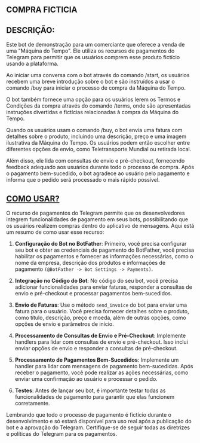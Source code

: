 ## COMPRA FICTICIA
## DESCRIÇÃO:
Este bot de demonstração para um comerciante que oferece a venda de uma "Máquina do Tempo". Ele utiliza os recursos de pagamentos do Telegram para permitir que os usuários comprem esse produto fictício usando a plataforma.

Ao iniciar uma conversa com o bot através do comando /start, os usuários recebem uma breve introdução sobre o bot e são instruídos a usar o comando /buy para iniciar o processo de compra da Máquina do Tempo.

O bot também fornece uma opção para os usuários lerem os Termos e Condições da compra através do comando /terms, onde são apresentadas instruções divertidas e fictícias relacionadas à compra da Máquina do Tempo.

Quando os usuários usam o comando /buy, o bot envia uma fatura com detalhes sobre o produto, incluindo uma descrição, preço e uma imagem ilustrativa da Máquina do Tempo. Os usuários podem então escolher entre diferentes opções de envio, como Teletransporte Mundial ou retirada local.

Além disso, ele lida com consultas de envio e pré-checkout, fornecendo feedback adequado aos usuários durante todo o processo de compra. Após o pagamento bem-sucedido, o bot agradece ao usuário pelo pagamento e informa que o pedido será processado o mais rápido possível.

## [COMO USAR?](https://core.telegram.org/bots/payments)
O recurso de pagamentos do Telegram permite que os desenvolvedores integrem funcionalidades de pagamento em seus bots, possibilitando que os usuários realizem compras dentro do aplicativo de mensagens. Aqui está um resumo de como usar esse recurso:

1. **Configuração do Bot no BotFather**: Primeiro, você precisa configurar seu bot e obter as credenciais de pagamento do BotFather, você precisa habilitar os pagamentos e fornecer as informações necessárias, como o nome da empresa, descrição dos produtos e informações de pagamento `(@BotFather -> Bot Settings -> Payments)`.

2. **Integração no Código do Bot**: No código do seu bot, você precisa adicionar funcionalidades para enviar faturas, responder a consultas de envio e pré-checkout e processar pagamentos bem-sucedidos.

3. **Envio de Faturas**: Use o método `send_invoice` do bot para enviar uma fatura para o usuário. Você precisa fornecer detalhes sobre o produto, como título, descrição, preço e moeda, além de outras opções, como opções de envio e parâmetros de início.

4. **Processamento de Consultas de Envio e Pré-Checkout**: Implemente handlers para lidar com consultas de envio e pré-checkout. Isso inclui enviar opções de envio e responder a consultas de pré-checkout.

5. **Processamento de Pagamentos Bem-Sucedidos**: Implemente um handler para lidar com mensagens de pagamento bem-sucedidas. Após receber o pagamento, você pode realizar as ações necessárias, como enviar uma confirmação ao usuário e processar o pedido.

6. **Testes**: Antes de lançar seu bot, é importante testar todas as funcionalidades de pagamento para garantir que elas funcionem corretamente.

Lembrando que todo o processo de pagamento é fictício durante o desenvolvimento e só estará disponível para uso real após a publicação do bot e a aprovação do Telegram. Certifique-se de seguir todas as diretrizes e políticas do Telegram para os pagamentos.
